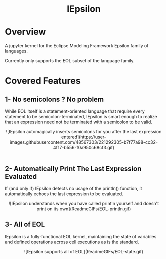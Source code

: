 <h1 align="center">
  IEpsilon
</h1>

# Overview

A jupyter kernel for the Eclipse Modeling Framework Epsilon family of languages. 

Currently only supports the EOL subset of the language family.

# Covered Features

## 1- No semicolons ? No problem 

While EOL itself is a statement-oriented language that require every statement to be semicolon-terminated, IEpsilon is smart enough to realize that an expression need not be terminated with a semicolon to be valid.

<div align="center">![IEpsilon automagically inserts semicolons for you after the last expression entered](https://user-images.githubusercontent.com/48567303/221292305-b7f77a98-cc32-4f17-b556-f0a950c68cf3.gif)

</div>

<br/>

## 2- Automatically Print The Last Expression Evaluated

If (and only if) IEpsilon detects no usage of the println() function, it automatically echoes the last expression to be evaluated.

<div align="center">
![IEpsilon understands when you have called println yourself and doesn't print on its own](ReadmeGIFs/EOL-println.gif)
</div>

## 3- All of EOL 

IEpsilon is a fully-functional EOL kernel, maintaining the state of variables and defined operations across cell executions as is the standard.

<div align="center">
![IEpsilon supports all of EOL](ReadmeGIFs/EOL-state.gif)
</div>

